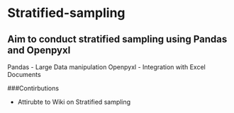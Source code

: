 # Stratified-sampling

## Aim to conduct stratified sampling using **Pandas** and **Openpyxl**
Pandas - Large Data manipulation
Openpyxl - Integration with Excel Documents


###Contirbutions
- Attirubte to Wiki on Stratified sampling


